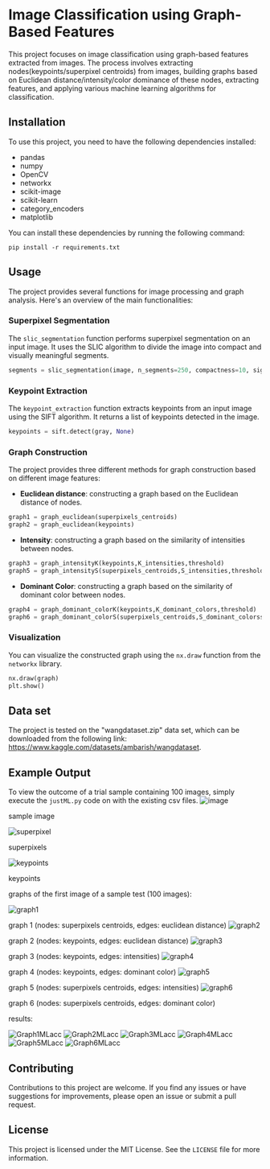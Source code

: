 # Image Classification using Graph-Based Features
This project focuses on image classification using graph-based features extracted from images. The process involves extracting nodes(keypoints/superpixel centroids) from images, building graphs based on Euclidean distance/intensity/color dominance of these nodes, extracting features, and applying various machine learning algorithms for classification.

## Installation

To use this project, you need to have the following dependencies installed:

- pandas
- numpy
- OpenCV
- networkx
- scikit-image
- scikit-learn
- category_encoders
- matplotlib

You can install these dependencies by running the following command:

```
pip install -r requirements.txt
```

## Usage

The project provides several functions for image processing and graph analysis. Here's an overview of the main functionalities:

### Superpixel Segmentation

The `slic_segmentation` function performs superpixel segmentation on an input image. It uses the SLIC algorithm to divide the image into compact and visually meaningful segments.

```python
segments = slic_segmentation(image, n_segments=250, compactness=10, sigma=1, start_label=1)
```

### Keypoint Extraction

The `keypoint_extraction` function extracts keypoints from an input image using the SIFT algorithm. It returns a list of keypoints detected in the image.

```python
keypoints = sift.detect(gray, None)
```

### Graph Construction

The project provides three different methods for graph construction based on different image features:

- **Euclidean distance**: constructing a graph based on the Euclidean distance of nodes.

```python
graph1 = graph_euclidean(superpixels_centroids)
graph2 = graph_euclidean(keypoints)
```

- **Intensity**: constructing a graph based on the similarity of intensities between nodes.

```python
graph3 = graph_intensityK(keypoints,K_intensities,threshold)
graph5 = graph_intensityS(superpixels_centroids,S_intensities,threshold)
```

- **Dominant Color**: constructing a graph based on the similarity of dominant color between nodes.

```python
graph4 = graph_dominant_colorK(keypoints,K_dominant_colors,threshold)
graph6 = graph_dominant_colorS(superpixels_centroids,S_dominant_colorss,threshold)
```

### Visualization

You can visualize the constructed graph using the `nx.draw` function from the `networkx` library.

```python
nx.draw(graph)
plt.show()
```
## Data set
The project is tested on the "wangdataset.zip" data set, which can be downloaded from the following link: https://www.kaggle.com/datasets/ambarish/wangdataset.

## Example Output

To view the outcome of a trial sample containing 100 images, simply execute the `justML.py` code on with the existing csv files.
![image](https://github.com/kianakholousi/projects/assets/44377174/3cdda121-13eb-4477-8d56-e682aeca4020)

sample image 

![superpixel](https://github.com/kianakholousi/projects/assets/44377174/54bea6fc-61b8-43e2-aabf-2015c42b106e)

superpixels 

![keypoints](https://github.com/kianakholousi/projects/assets/44377174/826f0be2-224e-4dfd-9e67-0f13dc03aaed)

keypoints


graphs of the first image of a sample test (100 images):

![graph1](https://github.com/kianakholousi/projects/assets/44377174/d5da25e5-e87b-4538-91e6-bb8fc1e72fd1)

graph 1 (nodes: superpixels centroids, edges: euclidean distance)
![graph2](https://github.com/kianakholousi/projects/assets/44377174/2f495ffa-5d7c-4517-8a3c-826a706fddd7)

graph 2 (nodes: keypoints, edges: euclidean distance)
![graph3](https://github.com/kianakholousi/projects/assets/44377174/8355a5e4-8794-4bfb-9dbc-23b2d5385948)

graph 3 (nodes: keypoints, edges: intensities)
![graph4](https://github.com/kianakholousi/projects/assets/44377174/e4e355ab-2a16-45c6-84bc-404939559edf)

graph 4 (nodes: keypoints, edges: dominant color)
![graph5](https://github.com/kianakholousi/projects/assets/44377174/fe228175-7f69-405c-8a39-c77ca1fc35b2)

graph 5 (nodes: superpixels centroids, edges: intensities)
![graph6](https://github.com/kianakholousi/projects/assets/44377174/0f718499-68b8-4619-9cc5-a240095804e0)

graph 6 (nodes: superpixels centroids, edges: dominant color)

results:

![Graph1MLacc](https://github.com/kianakholousi/projects/assets/44377174/c33a8707-daf2-4e68-9050-098d84c3c09a)
![Graph2MLacc](https://github.com/kianakholousi/projects/assets/44377174/326f14c2-c69e-4436-868f-c3cad3c2bab9)
![Graph3MLacc](https://github.com/kianakholousi/projects/assets/44377174/f69ec46a-ba53-459f-944a-f17cb81db9c7)
![Graph4MLacc](https://github.com/kianakholousi/projects/assets/44377174/fc8614ef-ce95-4843-9bd4-6498f55643b0)
![Graph5MLacc](https://github.com/kianakholousi/projects/assets/44377174/bcc36b4f-1a8f-45ff-b4cd-f5ae65cf8a91)
![Graph6MLacc](https://github.com/kianakholousi/projects/assets/44377174/2565a8ed-0181-4130-9e4e-154126b6dae4)

## Contributing

Contributions to this project are welcome. If you find any issues or have suggestions for improvements, please open an issue or submit a pull request.

## License

This project is licensed under the MIT License. See the `LICENSE` file for more information.
